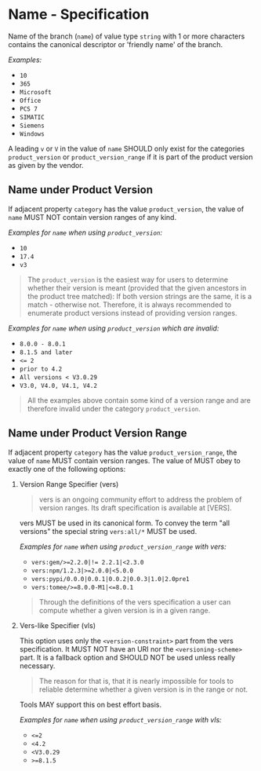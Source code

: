 # Name - Specification

Name of the branch (`name`) of value type `string` with 1 or more characters contains the canonical descriptor or
'friendly name' of the branch.

*Examples:*

* `10`
* `365`
* `Microsoft`
* `Office`
* `PCS 7`
* `SIMATIC`
* `Siemens`
* `Windows`

A leading `v` or `V` in the value of `name` SHOULD only exist for the categories `product_version` or `product_version_range` if it is part of the product version as given by the vendor.

## Name under Product Version

If adjacent property `category` has the value `product_version`, the value of `name` MUST NOT contain version ranges of any kind.

*Examples for `name` when using `product_version`:*

* `10`
* `17.4`
* `v3`

> The `product_version` is the easiest way for users to determine whether their version is meant (provided that the
> given ancestors in the product tree matched): If both version strings are the same, it is a match - otherwise not.
> Therefore, it is always recommended to enumerate product versions instead of providing version ranges.

*Examples for `name` when using `product_version` which are invalid:*

* `8.0.0 - 8.0.1`
* `8.1.5 and later`
* `<= 2`
* `prior to 4.2`
* `All versions < V3.0.29`
* `V3.0, V4.0, V4.1, V4.2`

> All the examples above contain some kind of a version range and are therefore invalid under the category
> `product_version`.

## Name under Product Version Range

If adjacent property `category` has the value `product_version_range`, the value of `name` MUST contain version ranges.
The value of MUST obey to exactly one of the following options:

1. Version Range Specifier (vers)

   > vers is an ongoing community effort to address the problem of version ranges. Its draft specification is available
   > at [VERS].

   vers MUST be used in its canonical form. To convey the term "all versions" the special string `vers:all/*` MUST be used.

   *Examples for `name` when using `product_version_range` with vers:*

   * `vers:gem/>=2.2.0|!= 2.2.1|<2.3.0`
   * `vers:npm/1.2.3|>=2.0.0|<5.0.0`
   * `vers:pypi/0.0.0|0.0.1|0.0.2|0.0.3|1.0|2.0pre1`
   * `vers:tomee/>=8.0.0-M1|<=8.0.1`

   > Through the definitions of the vers specification a user can compute whether a given version is in a given range.

2. Vers-like Specifier (vls)

   This option uses only the `<version-constraint>` part from the vers specification. It MUST NOT have an URI nor the
   `<versioning-scheme>` part. It is a fallback option and SHOULD NOT be used unless really necessary.
   > The reason for that is, that it is nearly impossible for tools to reliable determine whether a given version is in
   > the range or not.

   Tools MAY support this on best effort basis.

   *Examples for `name` when using `product_version_range` with vls:*

   * `<=2`
   * `<4.2`
   * `<V3.0.29`
   * `>=8.1.5`
